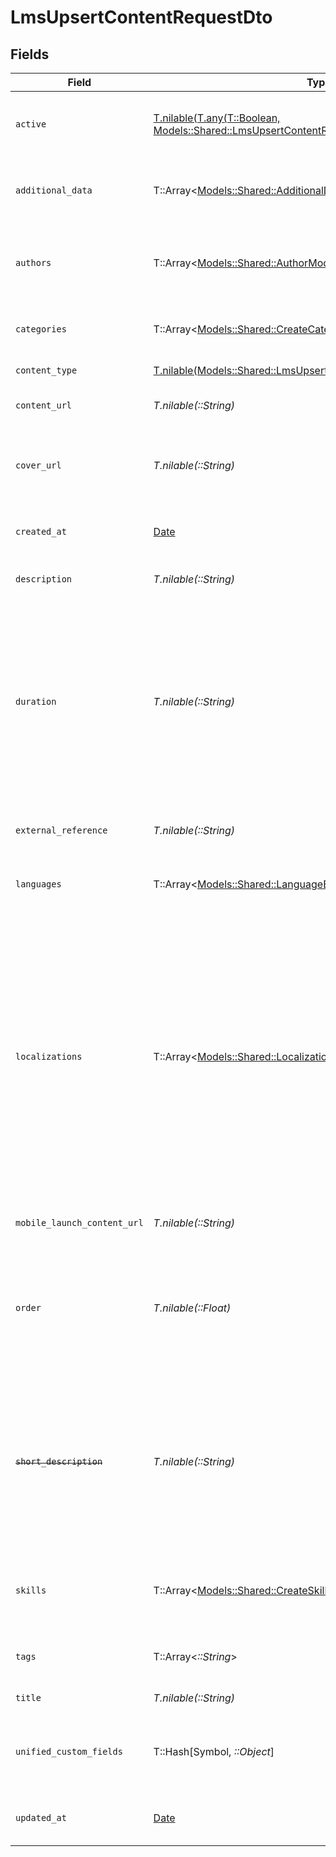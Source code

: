 # LmsUpsertContentRequestDto


## Fields

| Field                                                                                                                                                                                                                                                                                                                                                                                        | Type                                                                                                                                                                                                                                                                                                                                                                                         | Required                                                                                                                                                                                                                                                                                                                                                                                     | Description                                                                                                                                                                                                                                                                                                                                                                                  | Example                                                                                                                                                                                                                                                                                                                                                                                      |
| -------------------------------------------------------------------------------------------------------------------------------------------------------------------------------------------------------------------------------------------------------------------------------------------------------------------------------------------------------------------------------------------- | -------------------------------------------------------------------------------------------------------------------------------------------------------------------------------------------------------------------------------------------------------------------------------------------------------------------------------------------------------------------------------------------- | -------------------------------------------------------------------------------------------------------------------------------------------------------------------------------------------------------------------------------------------------------------------------------------------------------------------------------------------------------------------------------------------- | -------------------------------------------------------------------------------------------------------------------------------------------------------------------------------------------------------------------------------------------------------------------------------------------------------------------------------------------------------------------------------------------- | -------------------------------------------------------------------------------------------------------------------------------------------------------------------------------------------------------------------------------------------------------------------------------------------------------------------------------------------------------------------------------------------- |
| `active`                                                                                                                                                                                                                                                                                                                                                                                     | [T.nilable(T.any(T::Boolean, Models::Shared::LmsUpsertContentRequestDto2))](../../models/shared/lmsupsertcontentrequestdtoactive.md)                                                                                                                                                                                                                                                         | :heavy_minus_sign:                                                                                                                                                                                                                                                                                                                                                                           | Whether the content is active and available for users.                                                                                                                                                                                                                                                                                                                                       | true                                                                                                                                                                                                                                                                                                                                                                                         |
| `additional_data`                                                                                                                                                                                                                                                                                                                                                                            | T::Array<[Models::Shared::AdditionalData](../../models/shared/additionaldata.md)>                                                                                                                                                                                                                                                                                                            | :heavy_minus_sign:                                                                                                                                                                                                                                                                                                                                                                           | The additional_data associated with this content                                                                                                                                                                                                                                                                                                                                             |                                                                                                                                                                                                                                                                                                                                                                                              |
| `authors`                                                                                                                                                                                                                                                                                                                                                                                    | T::Array<[Models::Shared::AuthorModel](../../models/shared/authormodel.md)>                                                                                                                                                                                                                                                                                                                  | :heavy_minus_sign:                                                                                                                                                                                                                                                                                                                                                                           | The authors of the content                                                                                                                                                                                                                                                                                                                                                                   | [<br/>{<br/>"id": "123",<br/>"name": "John Doe"<br/>}<br/>]                                                                                                                                                                                                                                                                                                                                  |
| `categories`                                                                                                                                                                                                                                                                                                                                                                                 | T::Array<[Models::Shared::CreateCategoriesApiModel](../../models/shared/createcategoriesapimodel.md)>                                                                                                                                                                                                                                                                                        | :heavy_minus_sign:                                                                                                                                                                                                                                                                                                                                                                           | The categories associated with this content                                                                                                                                                                                                                                                                                                                                                  |                                                                                                                                                                                                                                                                                                                                                                                              |
| `content_type`                                                                                                                                                                                                                                                                                                                                                                               | [T.nilable(Models::Shared::LmsUpsertContentRequestDtoContentType)](../../models/shared/lmsupsertcontentrequestdtocontenttype.md)                                                                                                                                                                                                                                                             | :heavy_minus_sign:                                                                                                                                                                                                                                                                                                                                                                           | The type of content                                                                                                                                                                                                                                                                                                                                                                          |                                                                                                                                                                                                                                                                                                                                                                                              |
| `content_url`                                                                                                                                                                                                                                                                                                                                                                                | *T.nilable(::String)*                                                                                                                                                                                                                                                                                                                                                                        | :heavy_minus_sign:                                                                                                                                                                                                                                                                                                                                                                           | The external URL of the content                                                                                                                                                                                                                                                                                                                                                              | https://www.youtube.com/watch?v=16873                                                                                                                                                                                                                                                                                                                                                        |
| `cover_url`                                                                                                                                                                                                                                                                                                                                                                                  | *T.nilable(::String)*                                                                                                                                                                                                                                                                                                                                                                        | :heavy_minus_sign:                                                                                                                                                                                                                                                                                                                                                                           | The URL of the thumbnail image associated with the content.                                                                                                                                                                                                                                                                                                                                  | https://www.googledrive.com/?v=16873                                                                                                                                                                                                                                                                                                                                                         |
| `created_at`                                                                                                                                                                                                                                                                                                                                                                                 | [Date](https://ruby-doc.org/stdlib-2.6.1/libdoc/date/rdoc/Date.html)                                                                                                                                                                                                                                                                                                                         | :heavy_minus_sign:                                                                                                                                                                                                                                                                                                                                                                           | The date on which the content was created.                                                                                                                                                                                                                                                                                                                                                   | 2021-07-21T14:00:00.000Z                                                                                                                                                                                                                                                                                                                                                                     |
| `description`                                                                                                                                                                                                                                                                                                                                                                                | *T.nilable(::String)*                                                                                                                                                                                                                                                                                                                                                                        | :heavy_minus_sign:                                                                                                                                                                                                                                                                                                                                                                           | The description of the content                                                                                                                                                                                                                                                                                                                                                               | This video acts as learning content for software engineers.                                                                                                                                                                                                                                                                                                                                  |
| `duration`                                                                                                                                                                                                                                                                                                                                                                                   | *T.nilable(::String)*                                                                                                                                                                                                                                                                                                                                                                        | :heavy_minus_sign:                                                                                                                                                                                                                                                                                                                                                                           | The duration of the content following the ISO8601 standard. If duration_unit is applicable we will derive this from the smallest unit given in the duration string or the minimum unit accepted by the provider.                                                                                                                                                                             | P3Y6M4DT12H30M5S                                                                                                                                                                                                                                                                                                                                                                             |
| `external_reference`                                                                                                                                                                                                                                                                                                                                                                         | *T.nilable(::String)*                                                                                                                                                                                                                                                                                                                                                                        | :heavy_minus_sign:                                                                                                                                                                                                                                                                                                                                                                           | The external ID associated with this content                                                                                                                                                                                                                                                                                                                                                 | SOFTWARE-ENG-LV1-TRAINING-VIDEO-1                                                                                                                                                                                                                                                                                                                                                            |
| `languages`                                                                                                                                                                                                                                                                                                                                                                                  | T::Array<[Models::Shared::LanguageEnum](../../models/shared/languageenum.md)>                                                                                                                                                                                                                                                                                                                | :heavy_minus_sign:                                                                                                                                                                                                                                                                                                                                                                           | The languages associated with this content                                                                                                                                                                                                                                                                                                                                                   |                                                                                                                                                                                                                                                                                                                                                                                              |
| `localizations`                                                                                                                                                                                                                                                                                                                                                                              | T::Array<[Models::Shared::LocalizationModel](../../models/shared/localizationmodel.md)>                                                                                                                                                                                                                                                                                                      | :heavy_minus_sign:                                                                                                                                                                                                                                                                                                                                                                           | The localization data for this course                                                                                                                                                                                                                                                                                                                                                        | [<br/>{<br/>"title": "Software Engineer Lv 1",<br/>"description": "This course acts as learning resource for software engineers.",<br/>"languages": {<br/>"value": "en-GB",<br/>"source_value": "string"<br/>}<br/>},<br/>{<br/>"title": "Software Engineer: A comprehensive guide",<br/>"description": "This course acts as learning resource for software engineers.",<br/>"languages": {<br/>"value": "en-US",<br/>"source_value": "string"<br/>}<br/>}<br/>] |
| `mobile_launch_content_url`                                                                                                                                                                                                                                                                                                                                                                  | *T.nilable(::String)*                                                                                                                                                                                                                                                                                                                                                                        | :heavy_minus_sign:                                                                                                                                                                                                                                                                                                                                                                           | The mobile friendly URL of the content                                                                                                                                                                                                                                                                                                                                                       | https://www.mobile.youtube.com/watch?v=16873                                                                                                                                                                                                                                                                                                                                                 |
| `order`                                                                                                                                                                                                                                                                                                                                                                                      | *T.nilable(::Float)*                                                                                                                                                                                                                                                                                                                                                                         | :heavy_minus_sign:                                                                                                                                                                                                                                                                                                                                                                           | The order of the individual content within a content grouping. This is not applicable for pushing individual content.                                                                                                                                                                                                                                                                        | 1                                                                                                                                                                                                                                                                                                                                                                                            |
| ~~`short_description`~~                                                                                                                                                                                                                                                                                                                                                                      | *T.nilable(::String)*                                                                                                                                                                                                                                                                                                                                                                        | :heavy_minus_sign:                                                                                                                                                                                                                                                                                                                                                                           | : warning: ** DEPRECATED **: This will be removed in a future release, please migrate away from it as soon as possible.<br/><br/>A short description or summary for the content                                                                                                                                                                                                              | This course is a valuable resource and acts as learning content for...                                                                                                                                                                                                                                                                                                                       |
| `skills`                                                                                                                                                                                                                                                                                                                                                                                     | T::Array<[Models::Shared::CreateSkillsApiModel](../../models/shared/createskillsapimodel.md)>                                                                                                                                                                                                                                                                                                | :heavy_minus_sign:                                                                                                                                                                                                                                                                                                                                                                           | The skills associated with this content                                                                                                                                                                                                                                                                                                                                                      | [<br/>{<br/>"id": "12345",<br/>"name": "Sales Techniques"<br/>}<br/>]                                                                                                                                                                                                                                                                                                                        |
| `tags`                                                                                                                                                                                                                                                                                                                                                                                       | T::Array<*::String*>                                                                                                                                                                                                                                                                                                                                                                         | :heavy_minus_sign:                                                                                                                                                                                                                                                                                                                                                                           | A list of tags associated with the content                                                                                                                                                                                                                                                                                                                                                   | [<br/>"Sales Techniques",<br/>"Customer Service"<br/>]                                                                                                                                                                                                                                                                                                                                       |
| `title`                                                                                                                                                                                                                                                                                                                                                                                      | *T.nilable(::String)*                                                                                                                                                                                                                                                                                                                                                                        | :heavy_minus_sign:                                                                                                                                                                                                                                                                                                                                                                           | The title of the content                                                                                                                                                                                                                                                                                                                                                                     | Software Engineer Lv 1                                                                                                                                                                                                                                                                                                                                                                       |
| `unified_custom_fields`                                                                                                                                                                                                                                                                                                                                                                      | T::Hash[Symbol, *::Object*]                                                                                                                                                                                                                                                                                                                                                                  | :heavy_minus_sign:                                                                                                                                                                                                                                                                                                                                                                           | Custom Unified Fields configured in your StackOne project                                                                                                                                                                                                                                                                                                                                    | {<br/>"my_project_custom_field_1": "REF-1236",<br/>"my_project_custom_field_2": "some other value"<br/>}                                                                                                                                                                                                                                                                                     |
| `updated_at`                                                                                                                                                                                                                                                                                                                                                                                 | [Date](https://ruby-doc.org/stdlib-2.6.1/libdoc/date/rdoc/Date.html)                                                                                                                                                                                                                                                                                                                         | :heavy_minus_sign:                                                                                                                                                                                                                                                                                                                                                                           | The date on which the content was last updated.                                                                                                                                                                                                                                                                                                                                              | 2021-07-21T14:00:00.000Z                                                                                                                                                                                                                                                                                                                                                                     |
